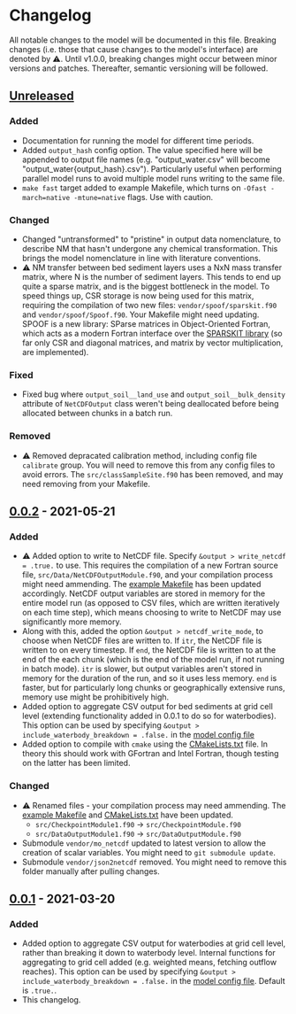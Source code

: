 # Changelog

All notable changes to the model will be documented in this file. Breaking changes (i.e. those that cause changes to the model's interface) are denoted by ⚠️. Until v1.0.0, breaking changes might occur between minor versions and patches. Thereafter, semantic versioning will be followed.

## [Unreleased]

### Added

- Documentation for running the model for different time periods.
- Added `output_hash` config option. The value specified here will be appended to output file names (e.g. "output_water.csv" will become "output_water{output_hash}.csv"). Particularly useful when performing parallel model runs to avoid multiple model runs writing to the same file.
- `make fast` target added to example Makefile, which turns on `-Ofast -march=native -mtune=native` flags. Use with caution.

### Changed

- Changed "untransformed" to "pristine" in output data nomenclature, to describe NM that hasn't undergone any chemical transformation. This brings the model nomenclature in line with literature conventions.
- ⚠️ NM transfer between bed sediment layers uses a NxN mass transfer matrix, where N is the number of sediment layers. This tends to end up quite a sparse matrix, and is the biggest bottleneck in the model. To speed things up, CSR storage is now being used for this matrix, requiring the compilation of two new files: `vendor/spoof/sparskit.f90` and `vendor/spoof/Spoof.f90`. Your Makefile might need updating. SPOOF is a new library: SParse matrices in Object-Oriented Fortran, which acts as a modern Fortran interface over the [SPARSKIT library](https://www-users.cse.umn.edu/~saad/software/SPARSKIT/) (so far only CSR and diagonal matrices, and matrix by vector multiplication, are implemented). 

### Fixed

- Fixed bug where `output_soil__land_use` and `output_soil__bulk_density` attribute of `NetCDFOutput` class weren't being deallocated before being allocated between chunks in a batch run.

### Removed

- ️️⚠️ Removed depracated calibration method, including config file `calibrate` group. You will need to remove this from any config files to avoid errors. The `src/classSampleSite.f90` has been removed, and may need removing from your Makefile.

## [0.0.2] - 2021-05-21

### Added

- ⚠️ Added option to write to NetCDF file. Specify `&output > write_netcdf = .true.` to use. This requires the compilation of a new Fortran source file, `src/Data/NetCDFOutputModule.f90`, and your compilation process might need ammending. The [example Makefile](./Makefile.example) has been updated accordingly. NetCDF output variables are stored in memory for the entire model run (as opposed to CSV files, which are written iteratively on each time step), which means choosing to write to NetCDF may use significantly more memory. 
- Along with this, added the option `&output > netcdf_write_mode`, to choose when NetCDF files are written to. If `itr`, the NetCDF file is written to on every timestep. If `end`, the NetCDF file is written to at the end of the each chunk (which is the end of the model run, if not running in batch mode). `itr` is slower, but output variables aren't stored in memory for the duration of the run, and so it uses less memory. `end` is faster, but for particularly long chunks or geographically extensive runs, memory use might be prohibitively high.
- Added option to aggregate CSV output for bed sediments at grid cell level (extending functionality added in 0.0.1 to do so for waterbodies). This option can be used by specifying `&output > include_waterbody_breakdown = .false.` in the [model config file](./config.example/config.example.nml)
- Added option to compile with `cmake` using the [CMakeLists.txt](./CMakeLists.txt) file. In theory this should work with GFortran and Intel Fortran, though testing on the latter has been limited.

### Changed

- ⚠️ Renamed files - your compilation process may need ammending. The [example Makefile](./Makefile.example) and [CMakeLists.txt](./CMakeLists.txt) have been updated.
    - `src/CheckpointModule1.f90` → `src/CheckpointModule.f90`
    - `src/DataOutputModule1.f90` → `src/DataOutputModule.f90`
- Submodule `vendor/mo_netcdf` updated to latest version to allow the creation of scalar variables. You might need to `git submodule update`.
- Submodule `vendor/json2netcdf` removed. You might need to remove this folder manually after pulling changes.

## [0.0.1] - 2021-03-20

### Added

- Added option to aggregate CSV output for waterbodies at grid cell level, rather than breaking it down to waterbody level. Internal functions for aggregating to grid cell added (e.g. weighted means, fetching outflow reaches). This option can be used by specifying `&output > include_waterbody_breakdown = .false.` in the [model config file](./config.example/config.example.nml). Default is `.true.`.
- This changelog.

[unreleased]: https://github.com/nerc-ceh/nanofase/compare/0.0.2...HEAD
[0.0.2]: https://github.com/nerc-ceh/nanofase/releases/tag/0.0.2
[0.0.1]: https://github.com/nerc-ceh/nanofase/releases/tag/0.0.1
